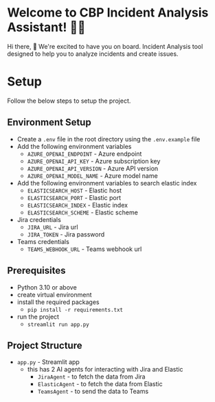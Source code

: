 # Welcome to CBP Incident Analysis Assistant! 🚀🤖

Hi there, 👋 We're excited to have you on board. Incident Analysis tool designed to help you to analyze incidents and create issues.

# Setup
Follow the below steps to setup the project.

## Environment Setup

- Create a `.env` file in the root directory using the `.env.example` file
- Add the following environment variables
  - `AZURE_OPENAI_ENDPOINT` - Azure endpoint
  - `AZURE_OPENAI_API_KEY` - Azure subscription key
  - `AZURE_OPENAI_API_VERSION` - Azure API version
  - `AZURE_OPENAI_MODEL_NAME` - Azure model name
- Add the following environment variables to search elastic index
  - `ELASTICSEARCH_HOST` - Elastic host
  - `ELASTICSEARCH_PORT` - Elastic port
  - `ELASTICSEARCH_INDEX` - Elastic index
  - `ELASTICSEARCH_SCHEME` - Elastic scheme
- Jira credentials
  - `JIRA_URL` - Jira url
  - `JIRA_TOKEN` - Jira password
- Teams credentials
  - `TEAMS_WEBHOOK_URL` - Teams webhook url

## Prerequisites
- Python 3.10 or above
- create virtual environment
- install the required packages
  - `pip install -r requirements.txt`
- run the project
  - `streamlit run app.py`

## Project Structure

- `app.py` - Streamlit app
    - this has 2 AI agents for interacting with Jira and Elastic
        - `JiraAgent` - to fetch the data from Jira
        - `ElasticAgent` - to fetch the data from Elastic
        - `TeamsAgent` - to send the data to Teams
